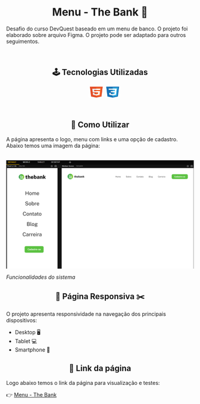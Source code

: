 <h1 align="center">Menu - The Bank 💸</h1>

<p>Desafio do curso DevQuest baseado em um menu de banco. O projeto foi elaborado sobre arquivo Figma. O projeto pode ser adaptado para outros seguimentos.</p>

<div align="center" valign="top"><br>
 <h2>🕹️ Tecnologias Utilizadas</h2>
    <ul align="center">
        <img align="center" alt="HTML" height="30" width="40" src="https://raw.githubusercontent.com/devicons/devicon/master/icons/html5/html5-original.svg">
        <img align="center" alt="CSS" height="30" width="40" src="https://raw.githubusercontent.com/devicons/devicon/master/icons/css3/css3-original.svg">
    </ul>
</div><br>

<h2 align="center">🤔 Como Utilizar</h2>
 <p>A página apresenta o logo, menu com links e uma opção de cadastro. Abaixo temos uma imagem da página:</p><br>
<img align="center" src="./src/img/responsive.png" alt="Img do sistema" title="Img do sistema"><p><i>Funcionalidades do sistema</i></p>

<h2 align="center">📐 Página Responsiva ✂️</h2>
<p>O projeto apresenta responsividade na navegação dos principais dispositivos:<br></p>
<ul>
    <li>Desktop 🖥️</li>
    <li>Tablet 💻</li>
    <li>Smartphone 📱</li>
</ul>

<h2 align="center">🔗 Link da página</h2>
<p>Logo abaixo temos o link da página para visualização e testes:</p>
👉 <a href="https://oseiasweb.github.io/menu/" target="_blank">Menu - The Bank</a><br><br>


